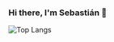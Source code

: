 ### Hi there, I'm Sebastián 👋

![Top Langs](https://github-readme-stats.vercel.app/api/top-langs/?username=sebareynoso125&layout=compact)

<!--
**sebareynoso125/sebareynoso125** is a ✨ _special_ ✨ repository because its `README.md` (this file) appears on your GitHub profile.

Here are some ideas to get you started:

- 🔭 I’m currently working on ...
- 🌱 I’m currently learning ...
- 👯 I’m looking to collaborate on ...
- 🤔 I’m looking for help with ...
- 💬 Ask me about ...
- 📫 How to reach me: ...
- 😄 Pronouns: ...
- ⚡ Fun fact: ...
-->
